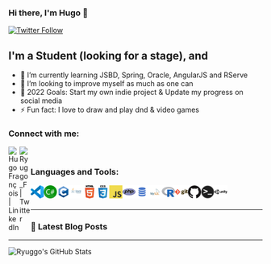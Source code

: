 ### Hi there, I'm Hugo 👋

[![Twitter Follow](https://img.shields.io/twitter/follow/Ryuggo?color=1DA1F2&logo=twitter&style=for-the-badge)][twitter]

## I'm a Student (looking for a stage), and 

- 🌱 I’m currently learning JSBD, Spring, Oracle, AngularJS and RServe
- 👯 I’m looking to improve myself as much as one can
- 🥅 2022 Goals: Start my own indie project & Update my progress on social media
- ⚡ Fun fact: I love to draw and play dnd & video games

### Connect with me:

<!-- [<img align="left" alt="Hugo.Fr | LinkTree" width="22px" src="https://cdn.jsdelivr.net/npm/simple-icons@v3/icons/linktree.svg" />][linktree] -->
[<img align="left" alt="HugoFrançois | LinkedIn" width="22px" src="https://cdn.jsdelivr.net/npm/simple-icons@v3/icons/linkedin.svg" />][linkedin]

[<img align="left" alt="Ryuggo_F | Twitter" width="22px" src="https://cdn.jsdelivr.net/npm/simple-icons@v3/icons/twitter.svg" />][twitter]
<!--
[<img align="left" alt="Ryuggo F | YouTube" width="22px" src="https://cdn.jsdelivr.net/npm/simple-icons@v3/icons/youtube.svg" />][youtube]
[<img align="left" alt="Ryuggo F | Instagram" width="22px" src="https://cdn.jsdelivr.net/npm/simple-icons@v3/icons/instagram.svg" />][instagram]
-->

<br />

### Languages and Tools:

<img align="left" alt="Visual Studio Code" width="26px" src="https://raw.githubusercontent.com/github/explore/80688e429a7d4ef2fca1e82350fe8e3517d3494d/topics/visual-studio-code/visual-studio-code.png" />

<img align="left" alt="C#" width="26px" src="https://raw.githubusercontent.com/github/explore/80688e429a7d4ef2fca1e82350fe8e3517d3494d/topics/csharp/csharp.png" />
<!-- <img align="left" alt="C++" width="26px" src="https://raw.githubusercontent.com/github/explore/80688e429a7d4ef2fca1e82350fe8e3517d3494d/topics/c-plus/c-plus.png" /> -->
<img align="left" alt="C" width="26px" src="https://raw.githubusercontent.com/github/explore/80688e429a7d4ef2fca1e82350fe8e3517d3494d/topics/c/c.png" />
<img align="left" alt="Java" width="26px" src="https://raw.githubusercontent.com/github/explore/80688e429a7d4ef2fca1e82350fe8e3517d3494d/topics/java/java.png" />

<img align="left" alt="HTML5" width="26px" src="https://raw.githubusercontent.com/github/explore/80688e429a7d4ef2fca1e82350fe8e3517d3494d/topics/html/html.png" />
<img align="left" alt="CSS3" width="26px" src="https://raw.githubusercontent.com/github/explore/80688e429a7d4ef2fca1e82350fe8e3517d3494d/topics/css/css.png" />
<img align="left" alt="JavaScript" width="26px" src="https://raw.githubusercontent.com/github/explore/80688e429a7d4ef2fca1e82350fe8e3517d3494d/topics/javascript/javascript.png" />
<img align="left" alt="PhP" width="26px" src="https://raw.githubusercontent.com/github/explore/80688e429a7d4ef2fca1e82350fe8e3517d3494d/topics/php/php.png" />

<img align="left" alt="SQL" width="26px" src="https://raw.githubusercontent.com/github/explore/80688e429a7d4ef2fca1e82350fe8e3517d3494d/topics/sql/sql.png" />
<img align="left" alt="MySQL" width="26px" src="https://raw.githubusercontent.com/github/explore/80688e429a7d4ef2fca1e82350fe8e3517d3494d/topics/mysql/mysql.png" />

<img align="left" alt="R" width="26px" src="https://raw.githubusercontent.com/github/explore/80688e429a7d4ef2fca1e82350fe8e3517d3494d/topics/r/r.png" />

<img align="left" alt="Git" width="26px" src="https://raw.githubusercontent.com/github/explore/80688e429a7d4ef2fca1e82350fe8e3517d3494d/topics/git/git.png" />
<img align="left" alt="GitHub" width="26px" src="https://raw.githubusercontent.com/github/explore/78df643247d429f6cc873026c0622819ad797942/topics/github/github.png" />
<img align="left" alt="Terminal" width="26px" src="https://raw.githubusercontent.com/github/explore/80688e429a7d4ef2fca1e82350fe8e3517d3494d/topics/terminal/terminal.png" />

<img align="left" alt="Unity" width="26px" src="https://raw.githubusercontent.com/github/explore/80688e429a7d4ef2fca1e82350fe8e3517d3494d/topics/unity/unity.png" />

<br />
<br />

---

### 📕 Latest Blog Posts
<!-- BLOG-POST-LIST:START -->
<!-- BLOG-POST-LIST:END -->

---

<img align="left" alt="Ryuggo's GitHub Stats" src="https://github-readme-stats.vercel.app/api?username=Ryuggo&show_icons=true&hide_border=true" />

[linktree]: https://linktr.ee/Hugo.Fr
[linkedin]: https://www.linkedin.com/in/hugofrançois
[twitter]: https://twitter.com/intent/user?screen_name=Ryuggo_F
[youtube]: https://www.youtube.com/channel/UCa_BvcA2FjNwPDM2MJb5muA
[instagram]: https://instagram.com/
